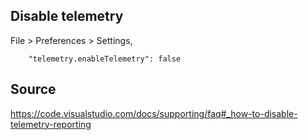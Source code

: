 ## Disable telemetry

File > Preferences > Settings,
```
    "telemetry.enableTelemetry": false
```


## Source

https://code.visualstudio.com/docs/supporting/faq#_how-to-disable-telemetry-reporting
